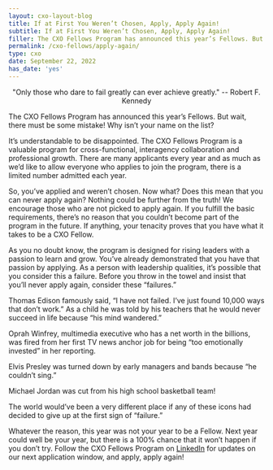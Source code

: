 ```yaml
---
layout: cxo-layout-blog
title: If at First You Weren’t Chosen, Apply, Apply Again!
subtitle: If at First You Weren’t Chosen, Apply, Apply Again!
filler: The CXO Fellows Program has announced this year’s Fellows. But wait, there must be some mistake! Why isn’t your name on the list?
permalink: /cxo-fellows/apply-again/
type: cxo
date: September 22, 2022
has_date: 'yes'
---
```


<div style="text-align: center;">"Only those who dare to fail greatly can ever achieve greatly." -- Robert F. Kennedy</div>

The CXO Fellows Program has announced this year’s Fellows. But wait, there must be some mistake! Why isn’t your name on the list?

It’s understandable to be disappointed. The CXO Fellows Program is a valuable program for cross-functional, interagency collaboration and professional growth. There are many applicants every year and as much as we’d like to allow everyone who applies to join the program, there is a limited number admitted each year. 

So, you’ve applied and weren’t chosen. Now what? Does this mean that you can never apply again? Nothing could be further from the truth! We encourage those who are not picked to apply again. If you fulfill the basic requirements, there’s no reason that you couldn’t become part of the program in the future. If anything, your tenacity proves that you have what it takes to be a CXO Fellow.

As you no doubt know, the program is designed for rising leaders with a passion to learn and grow. You’ve already demonstrated that you have that passion by applying. As a person with leadership qualities, it’s possible that you consider this a failure. Before you throw in the towel and insist that you’ll never apply again, consider these “failures.”

Thomas Edison famously said, “I have not failed. I’ve just found 10,000 ways that don’t work.” As a child he was told by his teachers that he would never succeed in life because “his mind wandered.”

Oprah Winfrey, multimedia executive who has a net worth in the billions, was fired from her first TV news anchor job for being “too emotionally invested” in her reporting.

Elvis Presley was turned down by early managers and bands because “he couldn’t sing.”

Michael Jordan was cut from his high school basketball team!

The world would’ve been a very different place if any of these icons had decided to give up at the first sign of “failure.” 

Whatever the reason, this year was not your year to be a Fellow. Next year could well be your year, but there is a 100% chance that it won’t happen if you don’t try. Follow the CXO Fellows 
Program on <a href="https://www.linkedin.com/company/thecxofellowship/" target="_blank">LinkedIn</a> for updates on our next application window, and apply, apply again!
